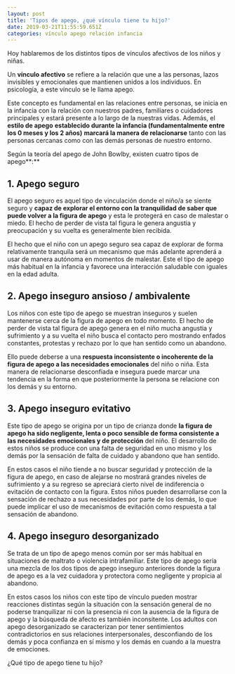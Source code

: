 ```yaml
---
layout: post
title: 'Tipos de apego, ¿qué vínculo tiene tu hijo?'
date: 2019-03-21T11:55:59.651Z
categories: vínculo apego relación infancia
---
```

Hoy hablaremos de los distintos tipos de vínculos afectivos de los niños y niñas.

Un **vínculo afectivo** se refiere a la relación que une a las personas, lazos invisibles y emocionales que mantienen unidos a los individuos. En psicología, a este vínculo se le llama apego.

Este concepto es fundamental en las relaciones entre personas, se inicia en la infancia con la relación con nuestros padres, familiares o cuidadores principales y estará presente a lo largo de la nuestras vidas. Además, el **estilo de apego** **establecido durante la infancia (fundamentalmente entre los 0 meses y los 2 años)** **marcará la manera de relacionarse** tanto con las personas cercanas como con las demás personas de nuestro entorno.

Según la teoría del apego de John Bowlby, existen cuatro tipos de apego**:**

## 1. Apego seguro

El apego seguro es aquel tipo de vinculación donde el niño/a se siente seguro y **capaz de explorar el entorno con la tranquilidad de saber que puede volver a la figura de apego** y esta le protegerá en caso de malestar o miedo. El hecho de perder de vista tal figura le genera angustia y preocupación y su vuelta es generalmente bien recibida. 

El hecho que el niño con un apego seguro sea capaz de explorar de forma relativamente tranquila será un mecanismo que más adelante aprenderá a usar de manera autónoma en momentos de malestar. Este el tipo de apego más habitual en la infancia y favorece una interacción saludable con iguales en la edad adulta. 

## 2. Apego inseguro ansioso / ambivalente

Los niños con este tipo de apego se muestran inseguros y suelen mantenerse cerca de la figura de apego en todo momento. El hecho de perder de vista tal figura de apego genera en el niño mucha angustia y sufrimiento y a su vuelta el niño busca el contacto pero mostrando enfados constantes, protestas y rechazo por lo que han  sentido como un abandono. 

Ello puede deberse a una **respuesta inconsistente o incoherente de la figura de apego a las necesidades emocionales** del niño o niña. Esta manera de relacionarse desconfiada e insegura puede marcar una tendencia en la forma en que posteriormente la persona se relacione con los demás y su entorno.



## 3. Apego inseguro evitativo

Este tipo de apego se origina por un tipo de crianza donde **la figura de apego ha sido negligente, lenta o poco sensible de forma consistente a las necesidades emocionales y de protección** del niño. El desarrollo de estos niños se produce con una falta de seguridad en uno mismo y los demás por la sensación de falta de cuidado y abandono que han sentido.

En estos casos el niño tiende a no buscar seguridad y protección de la figura de apego, en caso de alejarse no mostrará grandes niveles de sufrimiento y a su regreso se apreciará cierto nivel de indiferencia o evitación de contacto con la figura. Estos niños pueden desarrollarse con la sensación de rechazo a sus necesidades por parte de los demás, lo que puede implicar el uso de mecanismos de evitación como respuesta a tal sensación de abandono.



## 4. Apego inseguro desorganizado

Se trata de un tipo de apego menos común por ser más habitual en situaciones de maltrato o violencia intrafamiliar. Este tipo de apego sería una mezcla de los dos tipos de apego inseguro anteriores donde la figura de apego es a la vez cuidadora y protectora como negligente y propicia al abandono.

En estos casos los niños con este tipo de vínculo pueden mostrar reacciones distintas según la situación con la sensación general de no poderse tranquilizar ni con la presencia ni con la ausencia de la figura de apego y la búsqueda de afecto es también inconsitente. Los adultos con apego desorganizado se caracterizan por tener sentimientos contradictorios en sus relaciones interpersonales, desconfiando de los demás y poca confianza en sí mismo y los demás en cuando a la muestra de emociones.



¿Qué tipo de apego tiene tu hijo?
